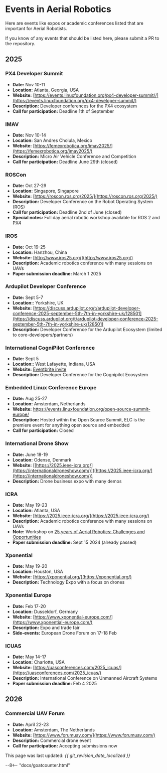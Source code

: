 # Events in Aerial Robotics

Here are events like expos or academic conferences listed that are important for Aerial Robotists.

If you know of any events that should be listed here, please submit a PR to the repository.

## 2025

### PX4 Developer Summit
* **Date:** Nov 10-11
* **Location:** Atlanta, Georgia, USA
* **Website:** [https://events.linuxfoundation.org/px4-developer-summit//](https://events.linuxfoundation.org/px4-developer-summit/)
* **Description:** Developer conferences for the PX4 ecosystem
* **Call for participation:** Deadline 1th of September

### IMAV
* **Date:** Nov 10-14
* **Location:** San Andres Cholula, Mexico
* **Website:** [https://femexrobotica.org/imav2025/](https://femexrobotica.org/imav2025/)
* **Description:** Micro Air Vehicle Conference and Competition
* **Call for participation:** Deadline June 29th (closed)

### ROSCon
* **Date:** Oct 27-29
* **Location:** Singapore, Singapore
* **Website:**  [https://roscon.ros.org/2025/](https://roscon.ros.org/2025/)
* **Description:** Developer Conference on the Robot Operating System (ROS)
* **Call for participation:** Deadline 2nd of June (closed)
* **Special notes:** Full day aerial robotic workshop available for ROS 2 and PX4

### IROS
* **Date:** Oct 19-25
* **Location:** Hanzhou, China
* **Website:** [http://www.iros25.org/](http://www.iros25.org/)
* **Description:** Academic robotics conference with many sessions on UAVs
* **Paper submission deadline:** March 1 2025

### Ardupilot Developer Conference
* **Date:** Sept 5-7
* **Location:**: Yorkshire, UK 
* **Website:** [https://discuss.ardupilot.org/t/ardupilot-developer-conference-2025-september-5th-7th-in-yorkshire-uk/128501](https://discuss.ardupilot.org/t/ardupilot-developer-conference-2025-september-5th-7th-in-yorkshire-uk/128501)
* **Description:** Developer Conference for the Ardupilot Ecosystem (limited to core-developers/partners)

### International CogniPilot Conference
* **Date:** Sept 5
* **Location:**:  West Lafayette, Indiana, USA
* **Website:** [Eventbrite invite](https://www.eventbrite.com/e/cognipilot-conference-and-ros-midwest-meetup-tickets-1376420925039?aff=oddtdtcreator)
* **Description:** Developer Conference for the Cognipilot Ecosystem

### Embedded Linux Conference Europe
* **Date:** Aug 25-27
* **Location:** Amsterdam, Netherlands
* **Website:** https://events.linuxfoundation.org/open-source-summit-europe/
* **Description:** Hosted within the Open Source Summit, ELC is the premiere event for anything open source and embedded
* **Call for participation:** Closed

### International Drone Show
* **Date:** June 18-19
* **Location:** Odense, Denmark
* **Website:** [[https://2025.ieee-icra.org/](https://internationaldroneshow.com/)]([https://2025.ieee-icra.org/](https://internationaldroneshow.com/))
* **Description:** Drone business expo with many demos

### ICRA
* **Date:** May 19-23
* **Location:** Atlanta, USA
* **Website:** [https://2025.ieee-icra.org/](https://2025.ieee-icra.org/)
* **Description:** Academic robotics conference with many sessions on UAVs
* **Note:** Workshop on [25 years of Aerial Robotics: Challenges and Opportunities](https://aerial-robotics-workshop-icra.com/)
* **Paper submission deadline:** Sept 15 2024 (already passed)

### Xponential
* **Date:** May 19-20
* **Location:** Houston, USA
* **Website:** [https://xponential.org/](https://xponential.org/)
* **Description:** Technology Expo with a focus on drones

### Xponential Europe
* **Date:** Feb 17-20
* **Location:** Dusseldorf, Germany
* **Website:** [https://www.xponential-europe.com/](https://www.xponential-europe.com/)
* **Description:** Expo and trade fair
* **Side-events:** European Drone Forum on 17-18 Feb

### ICUAS
* **Date:** May 14-17
* **Location:** Charlotte, USA
* **Website:** [https://uasconferences.com/2025_icuas/](https://uasconferences.com/2025_icuas/)
* **Description:** International Conference on Unmanned Aircraft Systems
* **Paper submission deadline:** Feb 4 2025

## 2026

### Commercial UAV Forum
* **Date:** April 22-23
* **Location:** Amsterdam, The Netherlands
* **Website:** [https://www.forumuav.com/](https://www.forumuav.com/)
* **Description:** Commercial drone event
* **Call for participation:** Accepting submissions now

This page was last updated: *{{ git_revision_date_localized }}*

--8<-- "docs/goatcounter.html"
